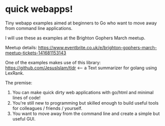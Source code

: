 # quick webapps!
Tiny webapp examples aimed at beginners to Go who want to move away from command line applications.

I will use these as examples at the Brighton Gophers March meetup.

Meetup details:
https://www.eventbrite.co.uk/e/brighton-gophers-march-meetup-tickets-141681153143

One of the examples makes use of this library: https://github.com/JesusIslam/tldr <-- a Text summarizer for golang using LexRank.

The premise:

1) You can make quick dirty web applications with go/html and minimal lines of code!
2) You're still new to programming but skilled enough to build useful tools for colleagues / friends / yourself.
3) You want to move away from the command line and create a simple but useful GUI.
